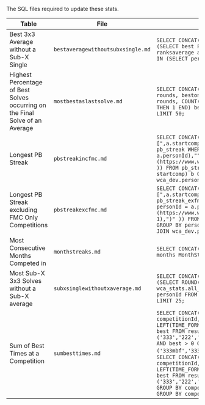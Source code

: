 The SQL files required to update these stats.

|Table|File|SQL|Notes|
|--|--|--|--|
|Best 3x3 Average without a Sub-X Single|`bestaveragewithoutsubxsingle.md`|```SELECT CONCAT("[",p.name,"](https://www.worldcubeassociation.org/persons/",a.personId,")") name, p.countryId, (SELECT best FROM rankssingle WHERE eventId = '333' AND personId = a.personId) single, a.best average FROM ranksaverage a INNER JOIN persons p ON p.subid = 1 AND a.personId = p.id WHERE a.eventId = '333' AND personId NOT IN (SELECT personId FROM rankssingle WHERE eventId = '333' AND best < 600) ORDER BY average ASC LIMIT 25;```|Change `best < 600` to value for each table|
|Highest Percentage of Best Solves occurring on the Final Solve of an Average|`mostbestaslastsolve.md`|```SELECT CONCAT("[",personname,"](https://www.worldcubeassociation.org/persons/",personId,")") name, countryId, rounds, bestonlast, ROUND(bestonlast/rounds*100,2) percent FROM (SELECT personId, personName, countryId, COUNT(*) rounds, COUNT(CASE WHEN value5 > 0 AND value5 < value1 AND value5 < value2 AND value5 < value3 AND value5 < value4 THEN 1 END) bestonlast FROM wca_dev.results GROUP BY personId HAVING COUNT(*) >= 100) a ORDER BY percent DESC LIMIT 50;```|Change 100 to value required for each table (takes 20 secs for each table)|
|Longest PB Streak|`pbstreakincfmc.md`|```SELECT CONCAT("[",p.name,"](https://www.worldcubeassociation.org/persons/",a.personId,")"), a.pbStreak, CONCAT("[",a.startcomp,"](https://www.worldcubeassociation.org/competitions/",a.startcomp,")"), IF((SELECT id FROM pb_streak WHERE personId = a.personId AND endcomp = a.endComp)=(SELECT MAX(id) FROM pb_streak WHERE personId = a.personId),"",CONCAT("[",(SELECT competitionId FROM pb_streak WHERE id = a.id + 1),"](https://www.worldcubeassociation.org/competitions/",(SELECT competitionId FROM pb_streak WHERE id = a.id + 1),")" )) FROM pb_streak a INNER JOIN (SELECT personId, startcomp, MAX(pbStreak) maxpbs FROM pb_streak GROUP BY personId, startcomp) b ON a.personId = b.personId and a.startcomp = b.startcomp and b.maxpbs = a.pbstreak JOIN wca_dev.persons p ON a.personId = p.id ORDER BY a.pbStreak DESC LIMIT 100;```|(about 45 secs)|
|Longest PB Streak excluding FMC Only Competitions|`pbstreakexcfmc.md`|```SELECT CONCAT("[",p.name,"](https://www.worldcubeassociation.org/persons/",a.personId,")"), a.pbStreak, CONCAT("[",a.startcomp,"](https://www.worldcubeassociation.org/competitions/",a.startcomp,")"), IF((SELECT id FROM pb_streak_exfmc WHERE personId = a.personId AND endcomp = a.endComp)=(SELECT MAX(id) FROM pb_streak_exfmc WHERE personId = a.personId),"",CONCAT("[",(SELECT competitionId FROM pb_streak_exfmc WHERE id = a.id + 1),"](https://www.worldcubeassociation.org/competitions/",(SELECT competitionId FROM pb_streak_exfmc WHERE id = a.id + 1),")" )) FROM pb_streak_exfmc a INNER JOIN (SELECT personId, startcomp, MAX(pbStreak) maxpbs FROM pb_streak_exfmc GROUP BY personId, startcomp) b ON a.personId = b.personId and a.startcomp = b.startcomp and b.maxpbs = a.pbstreak JOIN wca_dev.persons p ON a.personId = p.id ORDER BY a.pbStreak DESC LIMIT 100;```|(about 45 secs)|
|Most Consecutive Months Competed in|`monthstreaks.md`|```SELECT CONCAT("[",name,"](https://www.worldcubeassociation.org/persons/",personId,")") Name, countryId Country, months MonthStreak FROM monthsbyperson ORDER BY months DESC LIMIT 100;```|Requires `/queries/monthstreaks.sql` (takes 3-4 hours)|
|Most Sub-X 3x3 Solves without a Sub-X average|`subxsinglewithoutxaverage.md`|```SELECT CONCAT("[",personname,"](https://www.worldcubeassociation.org/persons/",personId,")"), COUNT(*) subx, (SELECT ROUND(best/100,2) FROM wca_dev.ranksaverage WHERE personId = a.personId AND eventId = '333') avg FROM wca_stats.all_single_results a WHERE value > 0 AND value < 1000 AND eventId = '333' AND personId NOT IN (SELECT personId FROM wca_dev.ranksaverage WHERE eventId = '333' AND best < 1000) GROUP BY personId ORDER BY COUNT(*) DESC LIMIT 25;```|Change `best < 1000` and `value < 1000` to value for each X value (takes <2 secs for each table)|
|Sum of Best Times at a Competition|`sumbesttimes.md`|```SELECT CONCAT("[",competitionId,"](https://www.worldcubeassociation.org/competitions/",competitionId,")") competitionId, (SELECT countryId FROM competitions WHERE id = a.competitionId) country, LEFT(TIME_FORMAT(SEC_TO_TIME(SUM(best)/100),"%i:%s.%f"),8) `sum` FROM (SELECT competitionId, eventId, MIN(best) best FROM results WHERE competitionId IN (SELECT competitionId FROM results WHERE eventId IN ('333','222','444','555','666','777','333oh','333bf','333ft','clock','skewb','pyram','minx','sq1','444bf','555bf') AND best > 0 GROUP BY competitionId HAVING COUNT(DISTINCT eventId) = 16) AND best > 0 AND eventId NOT IN ('333mbf','333fm') GROUP BY competitionId, eventId) a GROUP BY competitionId ORDER BY SUM(best) ASC LIMIT 100;``` and ```SELECT CONCAT("[",competitionId,"](https://www.worldcubeassociation.org/competitions/",competitionId,")") competitionId, (SELECT countryId FROM competitions WHERE id = a.competitionId) country, LEFT(TIME_FORMAT(SEC_TO_TIME(SUM(best)/100),"%i:%s.%f"),8) `sum` FROM (SELECT competitionId, eventId, MIN(best) best FROM results WHERE competitionId IN (SELECT competitionId FROM results WHERE eventId IN ('333','222','444','555','666','777','333oh','333bf','333ft','clock','skewb','pyram','minx','sq1') AND best > 0 GROUP BY competitionId HAVING COUNT(DISTINCT eventId) = 14) AND best > 0 AND eventId NOT IN ('333mbf','333fm') GROUP BY competitionId, eventId) a GROUP BY competitionId ORDER BY SUM(best) ASC;```|(takes about 12 secs each)|
